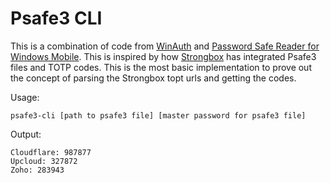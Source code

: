# Psafe3 CLI

This is a combination of code from [WinAuth](https://github.com/winauth/winauth) and [Password Safe Reader for Windows Mobile](https://www.codeproject.com/Articles/34083/Password-Safe-Reader-for-Windows-Mobile). This is inspired by how [Strongbox](https://strongboxsafe.com/) has integrated Psafe3 files and TOTP codes. This is the most basic implementation to prove out the concept of parsing the Strongbox topt urls and getting the codes.    

Usage:  

`psafe3-cli [path to psafe3 file] [master password for psafe3 file]`  

Output:  

```
Cloudflare: 987877
Upcloud: 327872
Zoho: 283943
```
